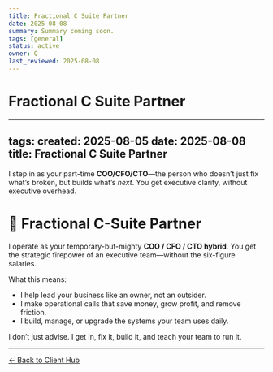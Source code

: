 ```yaml
---
title: Fractional C Suite Partner
date: 2025-08-08
summary: Summary coming soon.
tags: [general]
status: active
owner: Q
last_reviewed: 2025-08-08
---
```

# Fractional C Suite Partner

---
tags: 
created: 2025-08-05
date: 2025-08-08
title: Fractional C Suite Partner
---
I step in as your part-time **COO/CFO/CTO**—the person who doesn’t just fix what’s broken, but builds what’s _next_. You get executive clarity, without executive overhead.

# 👑 Fractional C-Suite Partner

I operate as your temporary-but-mighty **COO / CFO / CTO hybrid**. You get the strategic firepower of an executive team—without the six-figure salaries.

What this means:
- I help lead your business like an owner, not an outsider.
- I make operational calls that save money, grow profit, and remove friction.
- I build, manage, or upgrade the systems your team uses daily.

I don’t just advise. I get in, fix it, build it, and teach your team to run it.

---
[← Back to Client Hub](https://www.builtbyrays.com/Client-Vault/portal)
